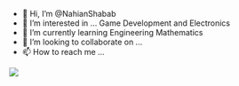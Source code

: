 - 👋 Hi, I’m @NahianShabab
- 👀 I’m interested in ... Game Development and Electronics
- 🌱 I’m currently learning Engineering Mathematics
- 💞️ I’m looking to collaborate on ...
- 📫 How to reach me ...

![](https://komarev.com/ghpvc/?username=NahianShabab)
<!---
NahianShabab/NahianShabab is a ✨ special ✨ repository because its `README.md` (this file) appears on your GitHub profile.
You can click the Preview link to take a look at your changes.
--->
